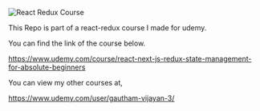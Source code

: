 
![React Redux Course](https://github.com/Udemy-Courses-Repos/React-Redux-Course/assets/50621157/b1566a7e-644d-4c55-9ee5-9029a2e0970f)

This Repo is part of a react-redux course I made for udemy.

You can find the link of the course below.

https://www.udemy.com/course/react-next-js-redux-state-management-for-absolute-beginners

You can view my other courses at,

https://www.udemy.com/user/gautham-vijayan-3/
